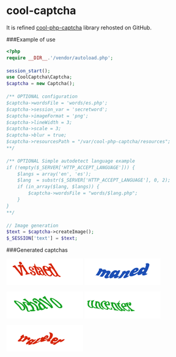 cool-captcha
============

It is refined [cool-php-captcha](https://code.google.com/p/cool-php-captcha/) library rehosted on GitHub.

###Example of use
```php
<?php
require __DIR__.'/vendor/autoload.php';

session_start();
use CoolCaptcha\Captcha;
$captcha = new Captcha();

/** OPTIONAL configuration
$captcha->wordsFile = 'words/es.php';
$captcha->session_var = 'secretword';
$captcha->imageFormat = 'png';
$captcha->lineWidth = 3;
$captcha->scale = 3;
$captcha->blur = true;
$captcha->resourcesPath = "/var/cool-php-captcha/resources";
**/

/** OPTIONAL Simple autodetect language example
if (!empty($_SERVER['HTTP_ACCEPT_LANGUAGE'])) {
    $langs = array('en', 'es');
    $lang  = substr($_SERVER['HTTP_ACCEPT_LANGUAGE'], 0, 2);
    if (in_array($lang, $langs)) {
        $captcha->wordsFile = "words/$lang.php";
    }
}
**/

// Image generation
$text = $captcha->createImage();
$_SESSION['text'] = $text;
```

###Generated captchas

![alt](examples/1.png?raw=true)
![alt](examples/2.png?raw=true)

![alt](examples/3.png?raw=true)
![alt](examples/4.png?raw=true)

![alt](examples/5.png?raw=true)
